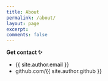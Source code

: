 ```yaml
---
title: About
permalink: /about/
layout: page
excerpt: 
comments: false
---
```




**Get contact ✨**

- {{ site.author.email }}
- github.com/{{ site.author.github }}
